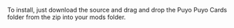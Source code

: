 To install, just download the source and drag and drop the Puyo Puyo Cards folder from the zip into your mods folder.
